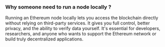### Why someone need to run a node locally ?

Running an Ethereum node locally lets you access the blockchain directly without relying on third-party services. It gives you full control, better privacy, and the ability to verify data yourself. It's essential for developers, researchers, and anyone who wants to support the Ethereum network or build truly decentralized applications.
